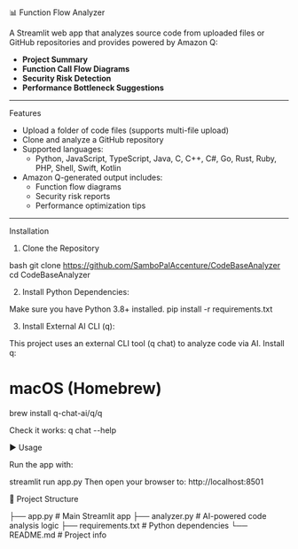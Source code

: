 📊 Function Flow Analyzer

A Streamlit web app that analyzes source code from uploaded files or GitHub repositories and provides powered by Amazon Q:

- **Project Summary**
- **Function Call Flow Diagrams**
- **Security Risk Detection**
- **Performance Bottleneck Suggestions**

---

Features

- Upload a folder of code files (supports multi-file upload)
- Clone and analyze a GitHub repository
- Supported languages:
  - Python, JavaScript, TypeScript, Java, C, C++, C#, Go, Rust, Ruby, PHP, Shell, Swift, Kotlin
- Amazon Q-generated output includes:
  - Function flow diagrams
  - Security risk reports
  - Performance optimization tips

---

Installation

1. Clone the Repository

bash
git clone https://github.com/SamboPalAccenture/CodeBaseAnalyzer
cd CodeBaseAnalyzer

2. Install Python Dependencies:

Make sure you have Python 3.8+ installed.
pip install -r requirements.txt

3. Install External AI CLI (q):

This project uses an external CLI tool (q chat) to analyze code via AI.
Install q:

# macOS (Homebrew)
brew install q-chat-ai/q/q

Check it works:
q chat --help

▶️ Usage

Run the app with:

streamlit run app.py
Then open your browser to:
http://localhost:8501

📁 Project Structure

├── app.py               # Main Streamlit app
├── analyzer.py          # AI-powered code analysis logic
├── requirements.txt     # Python dependencies
└── README.md            # Project info
